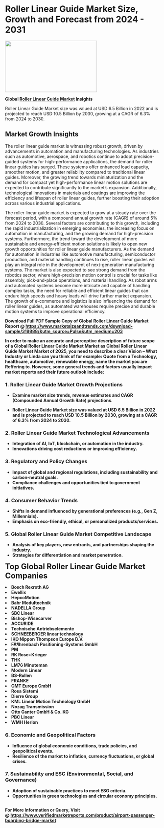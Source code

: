 <H1>Roller Linear Guide Market Size, Growth and Forecast from 2024 - 2031</H1><img class="aligncenter size-medium wp-image-584254" src="https://thirdeyenews.in/wp-content/uploads/2024/09/Global-Market-Research-300x168.jpeg" alt="" width="300" height="168" /><p><strong>Global&nbsp;<a href="https://www.marketsizeandtrends.com/download-sample/319888/&amp;utm_source=Pulse&amp;utm_medium=203">Roller Linear Guide Market</a> Insights</strong></p><p>Roller Linear Guide Market size was valued at USD 6.5 Billion in 2022 and is projected to reach USD 10.5 Billion by 2030, growing at a CAGR of 6.3% from 2024 to 2030.</p><p><h2>Market Growth Insights</h2> <p>The roller linear guide market is witnessing robust growth, driven by advancements in automation and manufacturing technologies. As industries such as automotive, aerospace, and robotics continue to adopt precision-guided systems for high-performance applications, the demand for roller linear guides has surged. These systems offer enhanced load capacity, smoother motion, and greater reliability compared to traditional linear guides. Moreover, the growing trend towards miniaturization and the demand for compact yet high-performance linear motion solutions are expected to contribute significantly to the market’s expansion. Additionally, technological innovations in materials and coatings are improving the efficiency and lifespan of roller linear guides, further boosting their adoption across various industrial applications.</p> <p><strong></strong></p> <p>The roller linear guide market is expected to grow at a steady rate over the forecast period, with a compound annual growth rate (CAGR) of around 5% from 2024 to 2030. Several factors are contributing to this growth, including the rapid industrialization in emerging economies, the increasing focus on automation in manufacturing, and the growing demand for high-precision systems. Furthermore, the trend toward the development of more sustainable and energy-efficient motion solutions is likely to open new growth opportunities for roller linear guide manufacturers. As the demand for automation in industries like automotive manufacturing, semiconductor production, and material handling continues to rise, roller linear guides will play an integral role in the development of next-generation manufacturing systems. The market is also expected to see strong demand from the robotics sector, where high-precision motion control is crucial for tasks like assembly, pick-and-place operations, and material handling. As robot arms and automated systems become more intricate and capable of handling complex tasks, the need for reliable and efficient linear guides that can endure high speeds and heavy loads will drive further market expansion. The growth of e-commerce and logistics is also influencing the demand for roller linear guides, as automated warehouses require precise and durable motion systems to improve operational efficiency. <p><strong></p><p><span class=""><strong>Download Full PDF Sample Copy of Global Roller Linear Guide Market Report</strong> @ <a href="https://www.marketsizeandtrends.com/download-sample/319888/&amp;utm_source=Pulse&amp;utm_medium=203" target="_blank">https://www.marketsizeandtrends.com/download-sample/319888/&amp;utm_source=Pulse&amp;utm_medium=203</a></span></p><p>In order to make an accurate and perceptive description of future scope of a Global&nbsp;Roller Linear Guide Market Market as Global&nbsp;Roller Linear Guide Market Market of 2025, you need to describe a clear Vision &ndash; What Industry or Linda can you think of for example: Quote from a Technology, healthcare, automotive, renewable energy, name the market you are Reffering to. However, some general trends and factors usually impact market reports and their future outlook include:</p><h3>1.&nbsp;<strong>Roller Linear Guide Market Growth Projections</strong></h3><ul><li>Examine market size trends, revenue estimates and CAGR (Compounded Annual Growth Rate) projections.</li><li><p>Roller Linear Guide Market size was valued at USD 6.5 Billion in 2022 and is projected to reach USD 10.5 Billion by 2030, growing at a CAGR of 6.3% from 2024 to 2030.</p></li></ul><h3>2.&nbsp;<strong>Roller Linear Guide Market Technological Advancements</strong></h3><ul><li>Integration of AI, IoT, blockchain, or automation in the industry.</li><li>Innovations driving cost reductions or improving efficiency.</li></ul><h3>3.&nbsp;<strong>Regulatory and Policy Changes</strong></h3><ul><li>Impact of global and regional regulations, including sustainability and carbon-neutral goals.</li><li>Compliance challenges and opportunities tied to government initiatives.</li></ul><h3>4.&nbsp;<strong>Consumer Behavior Trends</strong></h3><ul><li>Shifts in demand influenced by generational preferences (e.g., Gen Z, Millennials).</li><li>Emphasis on eco-friendly, ethical, or personalized products/services.</li></ul><h3>5.&nbsp;<strong>Global Roller Linear Guide Market Competitive Landscape</strong></h3><ul><li>Analysis of key players, new entrants, and partnerships shaping the industry.</li><li>Strategies for differentiation and market penetration.</li></ul><p data-pm-slice="1 1 []"><span style="color: inherit; font-family: inherit; font-size: 25px;">Top Global Roller Linear Guide Market Companies</span></p><div class="" data-test-id=""><p><li>Bosch Rexroth AG</li><li> Ewellix</li><li> HepcoMotion</li><li> Bahr Modultechnik</li><li> NADELLA Group</li><li> SBC Linear</li><li> Bishop-Wisecarver</li><li> ACCURIDE</li><li> Technische Antriebselemente</li><li> SCHNEEBERGER linear technology</li><li> IKO Nippon Thompson Europe B.V.</li><li> FÃ¶hrenbach Positioning-Systems GmbH</li><li> PM</li><li> RK Rose+Krieger</li><li> THK</li><li> LM76 Minuteman</li><li> Modern Linear</li><li> BS-Rollen</li><li> FRANKE</li><li> GMT Europe GmbH</li><li> Rosa Sistemi</li><li> Dierre Group</li><li> KML Linear Motion Technology GmbH</li><li> Nozag Transmission</li><li> Otto Ganter GmbH & Co. KG</li><li> PBC Linear</li><li> WMH Herion</li></p></div><h3>6.&nbsp;<strong>Economic and Geopolitical Factors</strong></h3><ul><li>Influence of global economic conditions, trade policies, and geopolitical events.</li><li>Resilience of the market to inflation, currency fluctuations, or global crises.</li></ul><h3>7.&nbsp;<strong>Sustainability and ESG (Environmental, Social, and Governance)</strong></h3><ul><li>Adoption of sustainable practices to meet ESG criteria.</li><li>Opportunities in green technologies and circular economy principles.</li></ul><h2><strong style="font-size: 14px;">For More Information or Query, Visit @&nbsp;</strong><a style="background-color: #ffffff; font-size: 14px;" href="https://www.marketsizeandtrends.com/report/roller-linear-guide-market/" target="_blank">https://www.verifiedmarketreports.com/product/airport-passenger-boarding-bridge-market</a></h2>
